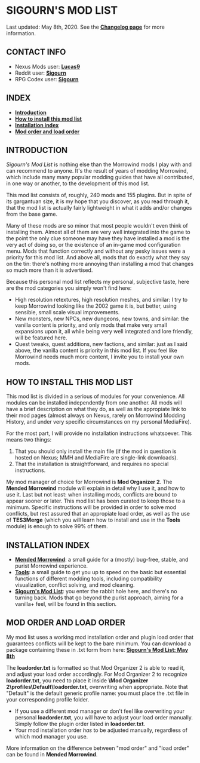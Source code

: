 # SIGOURN'S MOD LIST

Last updated: May 8th, 2020. See the [**Changelog page**](https://github.com/Sigourn/morrowind-improved/blob/master/changelog.md) for more information.

## CONTACT INFO

- Nexus Mods user: [**Lucas9**](https://www.nexusmods.com/morrowind/users/14600469)
- Reddit user: [**Sigourn**](https://www.reddit.com/user/Sigourn)
- RPG Codex user: [**Sigourn**](https://rpgcodex.net/forums/index.php?members/sigourn.21476/)

## INDEX

- [**Introduction**](https://github.com/Sigourn/morrowind-improved/blob/master/readme.md#introduction)
- [**How to install this mod list**](https://github.com/Sigourn/morrowind-improved/blob/master/readme.md#how-to-install-this-mod-list)
- [**Installation index**](https://github.com/Sigourn/morrowind-improved/blob/master/readme.md#installation-index)
- [**Mod order and load order**](https://github.com/Sigourn/morrowind-improved/blob/master/readme.md#mod-order-and-load-order)

## INTRODUCTION

*Sigourn's Mod List* is nothing else than the Morrowind mods I play with and can recommend to anyone. It's the result of years of modding Morrowind, which include many many popular modding guides that have all contributed, in one way or another, to the development of this mod list.

This mod list consists of, roughly, 240 mods and 155 plugins. But in spite of its gargantuan size, it is my hope that you discover, as you read through it, that the mod list is actually fairly lightweight in what it adds and/or changes from the base game.

Many of these mods are so minor that most people wouldn't even think of installing them. Almost all of them are very well integrated into the game to the point the only clue someone may have they have installed a mod is the very act of doing so, or the existence of an in-game mod configuration menu. Mods that function correctly and without any pesky issues were a priority for this mod list. And above all, mods that do exactly what they say on the tin: there's nothing more annoying than installing a mod that changes so much more than it is advertised.

Because this personal mod list reflects my personal, subjective taste, here are the mod categories you simply won't find here:

- High resolution retextures, high resolution meshes, and similar: I try to keep Morrowind looking like the 2002 game it is, but better, using sensible, small scale visual improvements.
- New monsters, new NPCs, new dungeons, new towns, and similar: the vanilla content is priority, and only mods that make very small expansions upon it, all while being very well integrated and lore friendly, will be featured here.
- Quest tweaks, quest additions, new factions, and similar: just as I said above, the vanilla content is priority in this mod list. If you feel like Morrowind needs much more content, I invite you to install your own mods.

## HOW TO INSTALL THIS MOD LIST

This mod list is divided in a serious of modules for your convenience. All modules can be installed independently from one another. All mods will have a brief description on what they do, as well as the appropiate link to their mod pages (almost always on Nexus, rarely on Morrowind Modding History, and under very specific circumstances on my personal MediaFire).

For the most part, I will provide no installation instructions whatsoever. This means two things:

1. That you should only install the main file (if the mod in question is hosted on Nexus; MMH and MediaFire are single-link downloads).
2. That the installation is straightforward, and requires no special instructions.

My mod manager of choice for Morrowind is **Mod Organizer 2**. The **Mended Morrowind** module will explain in detail why I use it, and how to use it. Last but not least: when installing mods, conflicts are bound to appear sooner or later. This mod list has been curated to keep those to a minimum. Specific instructions will be provided in order to solve mod conflicts, but rest assured that an appropiate load order, as well as the use of **TES3Merge** (which you will learn how to install and use in the **Tools** module) is enough to solve 99% of them.

## INSTALLATION INDEX

- [**Mended Morrowind**](https://github.com/Sigourn/morrowind-improved/blob/master/mendedmw.md): a small guide for a (mostly) bug-free, stable, and purist Morrowind experience.
- [**Tools**](https://github.com/Sigourn/morrowind-improved/blob/master/mwtools.md): a small guide to get you up to speed on the basic but essential functions of different modding tools, including compatibility visualization, conflict solving, and mod cleaning.
- [**Sigourn's Mod List**](https://github.com/Sigourn/morrowind-improved/blob/master/modlist.md): you enter the rabbit hole here, and there's no turning back. Mods that go beyond the purist approach, aiming for a vanilla+ feel, will be found in this section.

## MOD ORDER AND LOAD ORDER

My mod list uses a working mod installation order and plugin load order that guarantees conflicts will be kept to the bare minimum. You can download a package containing these in .txt form from here: [**Sigourn's Mod List: May 8th**](https://www.mediafire.com/file/x7wnogk3j8kimn0/Sigourn%27s_Mod_List_%28May_8th%29.zip/file)

The **loadorder.txt** is formatted so that Mod Organizer 2 is able to read it, and adjust your load order accordingly. For Mod Organizer 2 to recognize **loadorder.txt**, you need to place it inside **\Mod Organizer 2\profiles\Default\loadorder.txt**, overwriting when appropriate. Note that "Default" is the default generic profile name: you must place the .txt file in your corresponding profile folder. 
- If you use a different mod manager or don't feel like overwriting your personal **loadorder.txt**, you will have to adjust your load order manually. Simply follow the plugin order listed in **loadorder.txt**.
- Your mod installation order *has* to be adjusted manually, regardless of which mod manager you use.

More information on the difference between "mod order" and "load order" can be found in **Mended Morrowind**.
